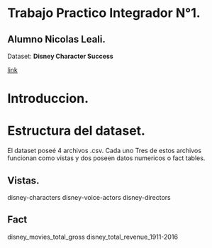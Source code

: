 # Trabajo Practico Integrador N°1.
## Alumno Nicolas Leali.

Dataset:
**Disney Character Success**

[link](https://www.kaggle.com/datasets/thedevastator/disney-character-success-a-comprehensive-analysi?select=disney-characters.csv)

Introduccion.
=============


Estructura del dataset.
=======================

El dataset poseé 4 archivos .csv. Cada uno 
Tres de estos archivos funcionan como vistas y dos poseen datos numericos o fact tables.

## Vistas.
disney-characters
disney-voice-actors
disney-directors

## Fact
disney_movies_total_gross
disney_total_revenue_1911-2016

